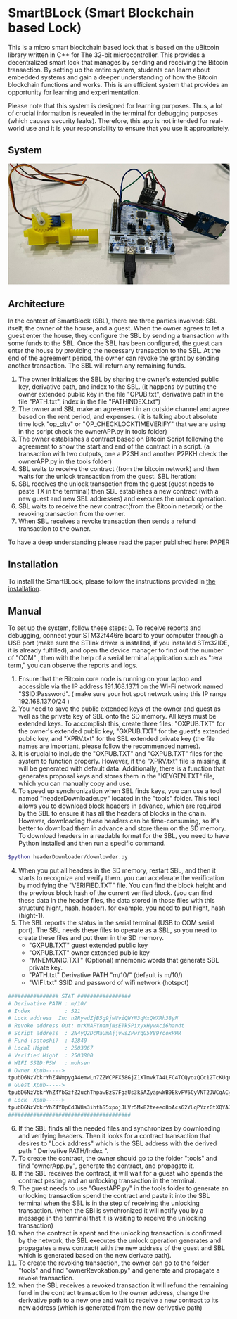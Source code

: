 # SmartBLock (Smart Blockchain based Lock)

This is a micro smart blockchain based lock that is based on the uBitcoin library written in C++ for The 32-bit microcontroller. This provides a decentralized smart lock that manages by sending and receiving the Bitcoin transaction. By setting up the entire system, students can learn about embedded systems and gain a deeper understanding of how the Bitcoin blockchain functions and works. This is an efficient system that provides an opportunity for learning and experimentation.

Please note that this system is designed for learning purposes. Thus, a lot of crucial information is revealed in the terminal for debugging purposes (which causes security leaks). Therefore, this app is not intended for real-world use and it is your responsibility to ensure that you use it appropriately.

## System 
![image](images/SmartBLock.jpeg)

## Architecture 
In the context of SmartBlock (SBL), there are three parties involved: SBL itself, the owner of the house, and a guest. When the owner agrees to let a guest enter the house, they configure the SBL by sending a transaction with some funds to the SBL. Once the SBL has been configured, the guest can enter the house by providing the necessary transaction to the SBL. At the end of the agreement period, the owner can revoke the grant by sending another transaction. The SBL will return any remaining funds. 
1. The owner initializes the SBL by sharing the owner's extended public key, derivative path, and index to the SBL. (it happens by putting the owner extended public key in the file "OPUB.txt", derivative path in the file "PATH.txt", index in the file "PATHINDEX.txt")
2. The owner and SBL make an agreement in an outside channel and agree based on the rent period, and expenses. ( it is talking about absolute time lock "op_cltv" or "OP_CHECKLOCKTIMEVERIFY" that we are using in the script check the ownerAPP.py in tools folder) 
3. The owner establishes a contract based on Bitcoin Script following the agreement to show the start and end of the contract in a script. (a transaction with two outputs, one a P2SH and another P2PKH check the ownerAPP.py in the tools folder) 
4. SBL waits to receive the contract (from the bitcoin network) and then waits for the unlock transaction from the guest.
  SBL Iteration:
1. SBL receives the unlock transaction from the guest (guest needs to paste TX in the terminal) then SBL establishes a new contract (with a new guest and new SBL addresses) and executes the unlock operation. 
7. SBL waits to receive the new contract(from the Bitcoin network) or the revoking transaction from the owner. 
8. When SBL receives a revoke transaction then sends a refund transaction to the owner. 

To have a deep understanding please read the paper published here: 
PAPER


## Installation
To install the SmartBLock, please follow the instructions  provided in [the installation](docs/Installation.md).


 ## Manual
To set up the system, follow these steps:
0. To receive reports and debugging, connect your STM32f446re board to your computer through a USB port (make sure the STlink driver is installed, if you installed STm32IDE, it is already fulfilled), and open the device manager to find out the number of "COM" , then with the help of a serial terminal application such as "tera term," you can observe the reports and logs.

1. Ensure that the Bitcoin core node is running on your laptop and accessible via the IP address 191.168.137.1 on the Wi-Fi network named "SSID:Password". ( make sure your hot spot network using this IP range 192.168.137.0/24 )
2. You need to save the public extended keys of the owner and guest as well as the private key of SBL onto the SD memory. All keys must be extended keys. To accomplish this, create three files: "OXPUB.TXT" for the owner's extended public key, "GXPUB.TXT" for the guest's extended public key, and "XPRV.txt" for the SBL extended private key (the file names are important, please follow the recommended names).
3. It is crucial to include the "OXPUB.TXT" and "GXPUB.TXT" files for the system to function properly. However, if the "XPRV.txt" file is missing, it will be generated with default data. Additionally, there is a function that generates proposal keys and stores them in the "KEYGEN.TXT" file, which you can manually copy and use.
4. To speed up synchronization when SBL finds keys, you can use a tool named "headerDownloader.py" located in the "tools" folder. This tool allows you to download block headers in advance, which are required by the SBL to ensure it has all the headers of blocks in the chain. However, downloading these headers can be time-consuming, so it's better to download them in advance and store them on the SD memory. To download headers in a readable format for the SBL, you need to have Python installed and then run a specific command. 
```sh
$python headerDownloader/downlowder.py
```
4. When you put all headers in the SD memory, restart SBL, and then it starts to recognize and verify them. you can accelerate the verification by modifying the "VERIFIED.TXT" file. You can find the block height and the previous block hash of the current verified block. (you can find these data in the header files, the data stored in those files with this structure hight, hash, header). for example, you need to put hight, hash (hight-1).
5. The SBL reports the status in the serial terminal (USB to COM serial port). The SBL needs these files to operate as a SBL, so you need to create these files and put them in the SD memory.
   - "GXPUB.TXT" guest extended public key
   - "OXPUB.TXT" owner extended public key
   - "MNEMONIC.TXT" (Optional) mnemonic words that generate SBL private key.
   - "PATH.txt" Derivative PATH "m/10/" (default is m/10/)
   - "WIFI.txt" SSID and password of wifi network (hotspot)
```sh
################ STAT #################
# Derivative PATH : m/10/
# Index           : 521
# Lock address  In: n2RywdZjB5g9jwVviQWYN3qMxQWXRh38yN
# Revoke address Out: mrKNAFYnamjNsETk5PixyxHywAci6handt
# Script address  : 2N4yQ2DcMaUmAjjvwsZPwrqG5Y89YooxPHR
# Fund (satoshi)  : 42840
# Local Hight     : 2503867
# Verified Hight  : 2503800
# WIFI SSID:PSW   : mohsen
# Owner Xpub----->
tpubD6NzVbkrYhZ4WmpygA4emwLn7ZZWCPFX58GjZ1XTmvkTA4LFC4TCQyozQCc12TcKUqrS83sp5KyNBkyxmrPM68SCx7dgfsBwD7QSt1U9LAT
# Guest Xpub----->
tpubD6NzVbkrYhZ4YbGzfZ2uchThpawBzS7FgaUs3k5AZyapwWB9EkvFV6CyVNT2JWCqACyhWDiHfdityAZajDoQmh9uEPakg1LPV5TXvbpaZFs
# Lock  Xpub----->
tpubD6NzVbkrYhZ4YDpCdJW8s3ihthS5xpojJLVr5Mx82teeeo8oAcs62YLqPYzzGtXQYA7CTNgsV58mxD9R2zkHePtKVTj1cMaBXR1UbHXAdXt
#######################################
```
6. If the SBL finds all the needed files and synchronizes by downloading and verifying headers. Then it looks for a contract transaction that desires to "Lock address" which is the SBL address with the derived path " Derivative PATH/Index ".
7. To create the contract, the owner should go to the folder "tools" and find "ownerApp.py", generate the contract, and propagate it.
8. If the SBL receives the contract, it will wait for a guest who spends the contract pasting and an unlocking transaction in the terminal.
9. The guest needs to use "GuestAPP.py" in the tools folder to generate an unlocking transaction spend the contract and paste it into the SBL terminal when the SBL is in the step of receiving the unlocking transaction. (when the SBl is synchronized it will notify you by a message in the terminal that it is waiting to receive the unlocking transaction)
10. when the contract is spent and the unlocking transaction is confirmed by the network, the SBL executes the unlock operation generates and propagates a new contract( with the new address of the guest and SBL which is generated based on the new derivate path).
11. To create the revoking transaction, the owner can go to the folder "tools" and find "ownerRevokation.py" and generate and propagate a revoke transaction.
12. when the SBL receives a revoked transaction it will refund the remaining fund in the contract transaction to the owner address, change the derivative path to a new one and wait to receive a new contract to its new address (which is generated from the new derivative path) 
   



